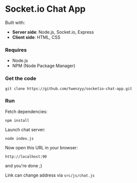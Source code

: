 # Socket.io Chat App

Built with:

+ **Server side**: Node.js, Socket.io, Express
+ **Client side**: HTML, CSS

<h3>Requires</h3>

+ Node.js 
+ NPM (Node Package Manager)

<h3>Get the code</h3>

```
git clone https://github.com/twenzyy/socketio-chat-app.git
```

<h3>Run</h3>

Fetch dependencies:
```
npm install
```

Launch chat server:

```
node index.js
```

Now open this URL in your browser:
```
http://localhost:90
```
and you're done ;)

Link can change address via `src/js/chat.js`
